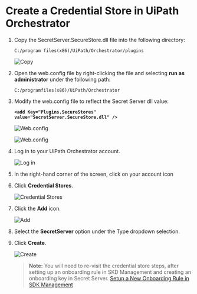 [title]: # (Create a Credential Store in UiPath Orchestrator)
[tags]: # (credential store)
[priority]: # (302)
# Create a Credential Store in UiPath Orchestrator

1. Copy the SecretServer.SecureStore.dll file into the following directory: 

   `C:/program files(x86)/UiPath/Orchestrator/plugins`

   ![Copy](images/config1.png)

1. Open the web.config file by right-clicking the file and selecting __run as administrator__ under the following path:

   `C:/programfiles(x86)/UiPath/Orchestrator`

1. Modify the web.config file to reflect the Secret Server dll value:

   __`<add Key="Plugins.SecureStores" value="SecretServer.SecureStore.dll" />`__

   ![Web.config](images/config3.png)

   ![Web.config](images/config2.png)
1. Log in to your UiPath Orchestrator account.

   ![Log in](images/config4.png)
1. In the right-hand corner of the screen, click on your account icon
1. Click __Credential Stores__.

   ![Credential Stores](images/config5.png)
1. Click the __Add__ icon.

   ![Add](images/config6.png)
1. Select the __SecretServer__ option under the Type dropdown selection.
1. Click __Create__.

   ![Create](images/config7.png)

   >**Note:** You will need to re-visit the credential store steps, after setting up an onboarding rule in SKD Management and creating an onboarding key in Secret Server. [Setup a New Onboarding Rule in SDK Management](setup-onboarding-rule-sdk.md)